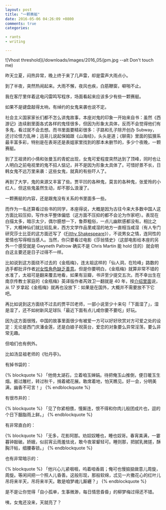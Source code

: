```yaml
---
layout: post
title: "一颗赛艇"
date: 2016-05-06 04:26:09 +0800
comments: true
categories:

- rants
- writing

---
```



![Vhost threshold](/downloads/images/2016_05/jpm.jpg --alt Don't touch me)

昨天立夏，闷热异常，晚上终于来了几声雷，却是雷声大雨点小。

到了半夜，突然热闹起来。大雨不懈，夜风也疾，白筋鞭窗，噼啪不止。

我在客厅里伴着这电闪雷鸣写程序，场面看起来应该多少有些一颗赛艇。

如果不是键盘敲得太响，有绰约的女鬼来袭也说不定。

社会主义国家家长们都不怎么讲鬼故事，本座对鬼的印象一开始来自书：虽然《西游记》连续剧里面各式各样的鬼怪很多，但因为形象太具体，反而不会觉得他们有多鬼，看过就不会去想。而书里面要精彩很多：子路和孔子除开创办 Subway，还讨论怪力乱神；迅哥儿说起保姆跟《山海经》，头头是道；《聊斋》里面的狐狸系最丰富多彩，特别是在表哥还是表姐家里找到的那本未删节的，多少个夜晚，一颗赛艇。

到了王祖贤的小倩和张曼玉的青蛇出现，女鬼可爱程度突然达到了顶峰，同时也让人明白之前电视里的鬼不招人惦记，并不是因为形象太具体了。可惜好景不长，日韩女鬼不远万里来袭：这些女鬼，就真的有些吓人了。

再到了大学，鬼的来源又丰富了些。贾平凹的各种鬼，莫言的各种鬼，张爱玲的小红人，但这些鬼虽然生动，却不那么浪漫了。

一颗赛艇的内容，还是跟鬼没有关系的书里面多一些。

而作为一名还算看过些书的同学，本座得说，大概是因为古往今来大多数中国人这方面比较压抑，写作水平整体偏低（这方面不压抑的都不会沦为作家吧）。表现在白描太多，暗示太少，偶尔臆想一下，鲁莽粗俗，一点儿幽默感都没有。相比之下，大概神仙们就比较乱来，西方文学作品里咸湿的地方一直相当咸湿（有人专门研究莎士比亚的这方面还写了《[Filthy Shakespeare](https://www.amazon.com/Filthy-Shakespeare-Shakespeares-Outrageous-Sexual-ebook/dp/B002XW28D0?ie=UTF8&btkr=1&ref_=dp-kindle-redirect)》），不说男女之情，连同性的爱情也写得相当感人。当然，你只要看过电影《莎翁情史》（这部电影给本座的另外一个感受就是 Gwyneth Paltrow 确实不是 Chris Martin 能 hold 住的）就会明白这主要还是日子过得不一样。

比如说到这方面绕不过去的《金瓶梅》，连太祖这样的「仙人洞，在险峰」路数的选手都批评作者[对女性角色缺乏善意](http://history.sohu.com/20150911/n420836423.shtml)。但是你要明白，《金瓶梅》就算非常不错的水准了，太祖可是翻来覆去地看，如果有豆瓣，书评至少提交五次。而不幸出生在南京传教士家庭的《金瓶梅》英译版作者芮效卫一翻就是 40 年，按[介绍里面](http://news.inewsweek.cn/detail-634.html)说，从 17 岁拿起《金瓶梅》就再也没放下：如果是在国外，大概并不需要放不下它吧。

再比如说到这方面绕不过去的贾平凹老师，一部小说至少十来句「下面湿了」，湿是湿了，还不如树新风足球队「最近下面有点儿咸你要不要吃」好玩。

因为这方面很残，中国的故事里面很少有被爱一方可以好好欣赏对方可爱之处的设定：无论是西门庆潘金莲，还是白娘子祝英台，爱恋的对象要么异常淫荡，要么非常无趣。

但咱们也有例外。

比如汤显祖老师的《牡丹亭》。

有掉书袋的：

{% blockquote %}
「他倚太湖石，立着咱玉婵娟。待把俺玉山推倒，便日暖玉生烟。捱过雕栏，转过秋千，掯着裙花展。敢席着地，怕天瞧见。好一会，分明美满，幽香不可言！」
{% endblockquote %}

有很市井的：

{% blockquote %}
「见了你紧相偎，慢厮连，恨不得和你肉儿般团成片也，逗的个日下胭脂雨上鲜。」
{% endblockquote %}

有非常直白的：

{% blockquote %}
「无多，花影阿那。劝奴奴睡也，睡也奴哥。春宵美满，一霎暮钟敲破。娇娥，似前宵云雨羞怯讹，敢今夜翠颦轻可。睡则那，把腻乳微搓，酥胸汗帖，细腰春锁。」
{% endblockquote %}

也有非常暗示的：

{% blockquote %}
「他兴心儿紧咽咽，呜着咱香肩；俺可也慢掂掂做意儿周旋，周旋。等闲间把一个照人儿昏善。这般形现，那般软绵，忒见一片撒花心的红叶儿吊将来半天，吊将来半天。敢是咱梦魂儿厮纒？」
{% endblockquote %}

是不是让你觉得「自小孤单，生事微渺，每日情思昏昏」的柳梦梅过得还不错。

咦，女鬼还没来，天就亮了？

